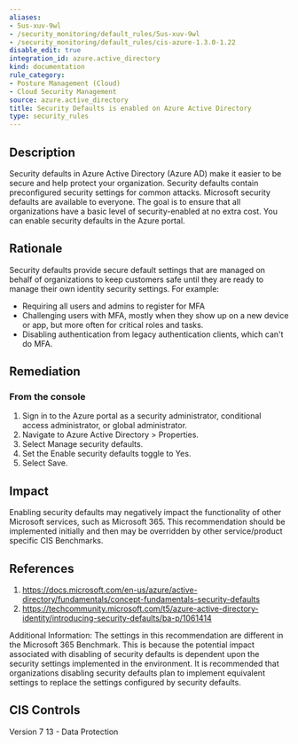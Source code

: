 ```yaml
---
aliases:
- 5us-xuv-9wl
- /security_monitoring/default_rules/5us-xuv-9wl
- /security_monitoring/default_rules/cis-azure-1.3.0-1.22
disable_edit: true
integration_id: azure.active_directory
kind: documentation
rule_category:
- Posture Management (Cloud)
- Cloud Security Management
source: azure.active_directory
title: Security Defaults is enabled on Azure Active Directory
type: security_rules
---
```


## Description

Security defaults in Azure Active Directory (Azure AD) make it easier to be secure and help protect your organization. Security defaults contain preconfigured security settings for common attacks. Microsoft security defaults are available to everyone. The goal is to ensure that all organizations have a basic level of security-enabled at no extra cost. You can enable security defaults in the Azure portal.

## Rationale

Security defaults provide secure default settings that are managed on behalf of organizations to keep customers safe until they are ready to manage their own identity security settings. For example:

- Requiring all users and admins to register for MFA
- Challenging users with MFA, mostly when they show up on a new device or app, but more often for critical roles and tasks.
- Disabling authentication from legacy authentication clients, which can't do MFA.

## Remediation

### From the console

1. Sign in to the Azure portal as a security administrator, conditional access administrator, or global administrator.
2. Navigate to Azure Active Directory > Properties.
3. Select Manage security defaults.
4. Set the Enable security defaults toggle to Yes.
5. Select Save.

## Impact

Enabling security defaults may negatively impact the functionality of other Microsoft services, such as Microsoft 365. This recommendation should be implemented initially and then may be overridden by other service/product specific CIS Benchmarks.

## References

1. https://docs.microsoft.com/en-us/azure/active-directory/fundamentals/concept-fundamentals-security-defaults
2. https://techcommunity.microsoft.com/t5/azure-active-directory-identity/introducing-security-defaults/ba-p/1061414

Additional Information: The settings in this recommendation are different in the Microsoft 365 Benchmark. This is because the potential impact associated with disabling of security defaults is dependent upon the security settings implemented in the environment. It is recommended that organizations disabling security defaults plan to implement equivalent settings to replace the settings configured by security defaults.

## CIS Controls

Version 7 13 - Data Protection
